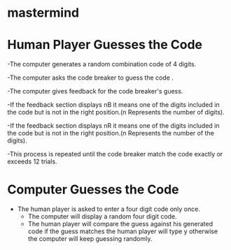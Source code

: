 # mastermind
# Human Player Guesses the Code
-The computer generates a random combination code of 4 digits.

-The computer asks the code breaker to guess the code .

-The computer gives feedback for the code breaker's guess.

-If the feedback section displays nB it means one of the digits included in the code but is not in the right position.(n Represents the number of digits).

-If the feedback section displays nR it means one of the digits included in the code but is not in the right position.(n Represents the number of the digits).

-This process is repeated until the code breaker match the code exactly or exceeds 12 trials.

# Computer Guesses the Code

- The human player is asked to enter a four digit code only once.
    - The computer will display a random four digit code.
    - The human player will compare the guess against his generated code if the guess matches the human player will type y otherwise the computer will keep guessing randomly.
    

